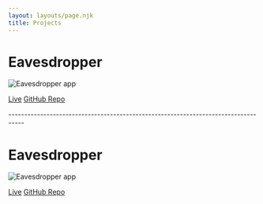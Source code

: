```yaml
---
layout: layouts/page.njk
title: Projects
---
```

# Eavesdropper

![Eavesdropper app](/images/social-share.jpg "Eavesdropper app")

[Live](https://ahmedebid.github.io/eavesdropper/) [GitHub Repo](https://github.com/ahmedebid/eavesdropper)

\-----------------------------------------------------------------------------------

# Eavesdropper

![Eavesdropper app](/images/social-share.jpg "Eavesdropper app")

[Live](https://ahmedebid.github.io/eavesdropper/) [GitHub Repo](https://github.com/ahmedebid/eavesdropper)